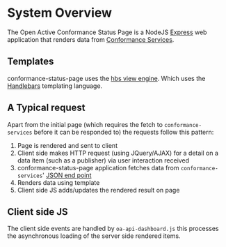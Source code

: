 # System Overview

The Open Active Conformance Status Page is a NodeJS [Express](https://expressjs.com/) web application that renders data from  [Conformance Services](https://github.com/openactive/conformance-services).

## Templates

conformance-status-page uses the [hbs view engine](https://www.npmjs.com/package/hbs). Which uses the [Handlebars](https://handlebarsjs.com/guide/) templating language.

## A Typical request

Apart from the initial page (which requires the fetch to `conformance-services` before it can be responded to) the requests follow this pattern:

1. Page is rendered and sent to client
2. Client side makes HTTP request (using JQuery/AJAX) for a detail on a data item (such as a publisher) via user interaction received
3. conformance-status-page application fetches data from `conformance-services`' [JSON end point](https://github.com/openactive/conformance-services/blob/master/docs/understanding-the-services/stage/http-apis.md)
4. Renders data using template
5. Client side JS adds/updates the rendered result on page

## Client side JS

The client side events are handled by `oa-api-dashboard.js` this processes the asynchronous loading of the server side rendered items.